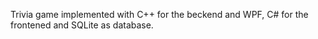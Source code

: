 Trivia game implemented with C++ for the beckend and WPF, C# for the frontened and SQLite as database.

